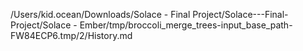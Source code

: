 /Users/kid.ocean/Downloads/Solace - Final Project/Solace---Final-Project/Solace - Ember/tmp/broccoli_merge_trees-input_base_path-FW84ECP6.tmp/2/History.md